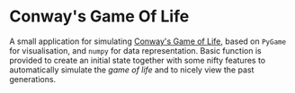 # Conway's Game Of Life

A small application for simulating [Conway's Game of Life](https://en.wikipedia.org/wiki/Conway%27s_Game_of_Life), 
based on `PyGame` for visualisation, and `numpy` for data representation. Basic 
function is provided to create an initial state together with some nifty 
features to automatically simulate the _game of life_ and to nicely view the 
past generations.